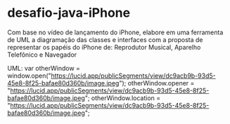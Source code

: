 # desafio-java-iPhone
Com base no vídeo de lançamento do iPhone, elabore em uma ferramenta de UML a diagramação das classes e interfaces com a proposta de representar os papéis do iPhone de: Reprodutor Musical, Aparelho Telefônico e Navegador


UML:
var otherWindow = window.open("https://lucid.app/publicSegments/view/dc9acb9b-93d5-45e8-8f25-bafae80d360b/image.jpeg");
otherWindow.opener = "https://lucid.app/publicSegments/view/dc9acb9b-93d5-45e8-8f25-bafae80d360b/image.jpeg";
otherWindow.location = "https://lucid.app/publicSegments/view/dc9acb9b-93d5-45e8-8f25-bafae80d360b/image.jpeg";
